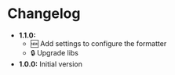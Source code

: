 # Changelog

* __1.1.0:__
  * :new: Add settings to configure the formatter
  * :lock: Upgrade libs
* __1.0.0:__ Initial version
